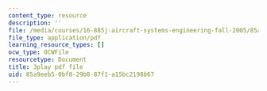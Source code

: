 ```yaml
---
content_type: resource
description: ''
file: /media/courses/16-885j-aircraft-systems-engineering-fall-2005/85a9eeb50bf829b887f1a15bc2198b67_uow6v1EuybE.pdf
file_type: application/pdf
learning_resource_types: []
ocw_type: OCWFile
resourcetype: Document
title: 3play pdf file
uid: 85a9eeb5-0bf8-29b8-87f1-a15bc2198b67
---
```

